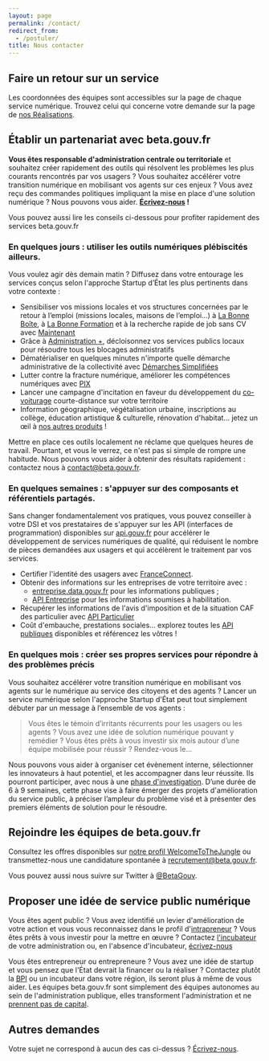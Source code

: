 ```yaml
---
layout: page
permalink: /contact/
redirect_from:
  - /postuler/
title: Nous contacter
---
```

## Faire un retour sur un service
Les coordonnées des équipes sont accessibles sur la page de chaque service numérique. Trouvez celui qui concerne votre demande sur la page de [nos Réalisations](/startups).

## Établir un partenariat avec beta.gouv.fr

**Vous êtes responsable d'administration centrale ou territoriale** et souhaitez créer rapidement des outils qui résolvent les problèmes les plus courants rencontrés par vos usagers ? Vous souhaitez accélérer votre transition numérique en mobilisant vos agents sur ces enjeux ? Vous avez reçu des commandes politiques impliquant la mise en place d'une solution numérique ? Nous pouvons vous aider. **[Écrivez-nous](mailto:dinum@beta.gouv.fr?subject=Partenariat%20betagouv) !**

Vous pouvez aussi lire les conseils ci-dessous pour profiter rapidement des services beta.gouv.fr

###  En quelques jours : utiliser les outils numériques plébiscités ailleurs.

Vous voulez agir dès demain matin ? Diffusez dans votre entourage les services conçus selon l'approche Startup d’État les plus pertinents dans votre contexte :

* Sensibiliser vos missions locales et vos structures concernées par le retour à l’emploi \(missions locales, maisons de l’emploi…\) à [La Bonne Boîte](http://labonneboite.pole-emploi.fr/), à [La Bonne Formation](http://labonneformation.pole-emploi.fr/) et à la recherche rapide de job sans CV avec [Maintenant](https://maintenant.pole-emploi.fr/)
* Grâce à [Administration +](https://beta.gouv.fr/startups/aplus.html), décloisonnez vos services publics locaux pour résoudre tous les blocages administratifs
* Dématérialiser en quelques minutes n'importe quelle démarche administrative de la collectivité avec [Démarches Simplifiées](https://www.demarches-simplifiees.fr/)
* Lutter contre la fracture numérique, améliorer les compétences numériques avec [PIX](https://pix.fr)
* Lancer une campagne d'incitation en faveur du développement du [co-voiturage](http://covoiturage.beta.gouv.fr/) courte-distance sur votre territoire
* Information géographique, végétalisation urbaine, inscriptions au collège, éducation artistique & culturelle, rénovation d'habitat… jetez un œil à [nos autres produits](https://beta.gouv.fr/startups/) !

Mettre en place ces outils localement ne réclame que quelques heures de travail. Pourtant, et vous le verrez, ce n'est pas si simple de rompre une habitude. Nous pouvons vous aider à obtenir des résultats rapidement : contactez nous à [contact@beta.gouv.fr](mailto:contact@beta.gouv.fr).

###  En quelques semaines : s'appuyer sur des composants et référentiels partagés.

Sans changer fondamentalement vos pratiques, vous pouvez conseiller à votre DSI et vos prestataires de s'appuyer sur les API \(interfaces de programmation\) disponibles sur [api.gouv.fr](https://api.gouv.fr) pour accélérer le développement de services numériques de qualité, qui réduisent le nombre de pièces demandées aux usagers et qui accélèrent le traitement par vos services.

* Certifier l'identité des usagers avec [FranceConnect](https://api.gouv.fr/api/franceconnect).
* Obtenir des informations sur les entreprises de votre territoire avec :
  *  [entreprise.data.gouv.fr](https://entreprise.data.gouv.fr/) pour les informations publiques ;
  *  [API Entreprise](https://entreprise.api.gouv.fr/) pour les informations soumises à habilitation.
* Récupérer les informations de l'avis d'imposition et de la situation CAF des particulier avec [API Particulier](https://particulier.api.gouv.fr/)
* Coût d'embauche, prestations sociales… explorez toutes les [API publiques](https://api.gouv.fr/) disponibles et référencez les vôtres !

###  En quelques mois : créer ses propres services pour répondre à des problèmes précis

Vous souhaitez accélérer votre transition numérique en mobilisant vos agents sur le numérique au service des citoyens et des agents ? Lancer un service numérique selon l'approche Startup d'État peut tout simplement débuter par un message à l’ensemble de vos agents :

> Vous êtes le témoin d’irritants récurrents pour les usagers ou les agents ? Vous avez une idée de solution numérique pouvant y remédier ? Vous êtes prêts à vous investir six mois autour d’une équipe mobilisée pour réussir ? Rendez-vous le…

Nous pouvons vous aider à organiser cet évènement interne, sélectionner les innovateurs à haut potentiel, et les accompagner dans leur réussite. Ils pourront participer, avec nous à une [phase d'investigation](https://beta.gouv.fr/approche/investigation). D’une durée de 6 à 9 semaines, cette phase vise à faire émerger des projets d'amélioration du service public, à préciser l’ampleur du problème visé et à présenter des premiers éléments de solution pour le résoudre.

## Rejoindre les équipes de beta.gouv.fr

Consultez les offres disponibles sur [notre profil WelcomeToTheJungle](https://www.welcometothejungle.com/fr/companies/communaute-beta-gouv) ou transmettez-nous une candidature spontanée à [recrutement@beta.gouv.fr](mailto:recrutement@beta.gouv.fr).

Vous pouvez aussi nous suivre sur Twitter à [@BetaGouv](https://twitter.com/BetaGouv).

## Proposer une idée de service public numérique

Vous êtes agent public ? Vous avez identifié un levier d'amélioration de votre action et vous vous reconnaissez dans le profil d'[intrapreneur](/devenir-intrapreneur) ? Vous êtes prêts à vous investir pour la mettre en œuvre ? Contactez [l'incubateur](/communaute) de votre administration ou, en l'absence d'incubateur, [écrivez-nous](mailto:recrutement@beta.gouv.fr?subject=Intrapreneur)

Vous êtes entrepreneur ou entrepreneure ? Vous avez une idée de startup et vous pensez que l'État devrait la financer ou la réaliser ? Contactez plutôt la [BPI](https://www.bpifrance.fr/) ou un incubateur dans votre région, ils seront plus à même de vous aider. Les équipes beta.gouv.fr sont simplement des équipes autonomes au sein de l'administration publique, elles transforment l'administration et ne [prennent pas de capital](/approche).

## Autres demandes

Votre sujet ne correspond à aucun des cas ci-dessus ? [Écrivez-nous](mailto:contact@beta.gouv.fr?subject=Autre%20sujet).
